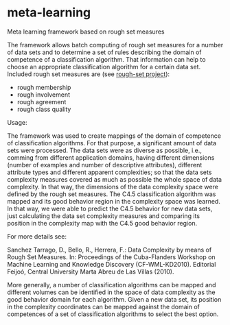 # meta-learning
Meta learning framework based on rough set measures

The framework allows batch computing of rough set measures for a number of data sets and to determine a set of rules describing the domain of competence of a classification algorithm. That information can help to choose an appropriate classification algorithm for a certain data set. Included rough set measures are (see <a href="https://github.com/dstarrago/rough-sets">rough-set project</a>):
- rough membership
- rough involvement
- rough agreement
- rough class quality


Usage:

The framework was used to create mappings of the domain of competence of classification algorithms. For that purpose, a significant amount of data sets were processed. The data sets were as diverse as possible, i.e., comming from different application domains, having different dimensions (number of examples and number of descriptive attributes), different attribute types and different apparent complexities; so that the data sets complexity measures covered as much as possible the whole space of data complexity. In that way, the dimensions of the data complexity space were defined by the rough set measures. The C4.5 classification algorithm was mapped and its good behavior region in the complexity space was learned. In that way, we were able to predict the C4.5 behavior for new data sets, just calculating the data set complexity measures and comparing its position in the complexity map with the C4.5 good behavior region. 

For more details see:

Sanchez Tarrago, D., Bello, R., Herrera, F.: Data Complexity by means of Rough Set Measures. In: Proceedings of the Cuba-Flanders Workshop on Machine Learning and Knowledge Discovery (CF-WML-KD2010). Editorial Feijoó, Central University Marta Abreu de Las Villas (2010).

More generally, a number of classification algorithms can be mapped and different volumes can be identified in the space of data complexity as the good behavior domain for each algorithm. Given a new data set, its position in the complexity coordinates can be mapped against the domain of competences of a set of classification algorithms to select the best option.




